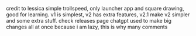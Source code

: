 credit to lessica
simple trollspeed, only launcher app and square drawing, good for learning.
v1 is simplest, v2 has extra features, v2.1 make v2 simpler and some extra stuff. check releases page
chatgpt used to make big changes all at once because i am lazy, this is why many comments

